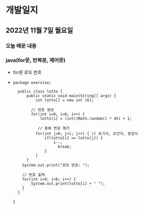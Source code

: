 # 개발일지
## 2022년 11월 7일 월요일
### 오늘 배운 내용
### java(for문, 반복분, 제어문)
    
- for문 로또 번호
-     package exercise;

        public class lotto {
	        public static void main(String[] args) {
		        int lotto[] = new int [6];
		
     	  	  // 번호 생성
		      for(int i=0; i<6; i++) {
			      lotto[i] = (int)(Math.random() * 45) + 1;
            
       		  	 // 중복 번호 제거
			    for(int j=0; j<i; j++) { // 초기식, 조건식, 증감식
				    if(lotto[i] == lotto[j]) {
					    i--;
					      break;
				    }
			    }
		    }
	      System.out.print("로또 번호: ");
	
  	      // 번호 출력
	      for(int i=0; i<6; i++) {
		      System.out.print(lotto[i] + " ");
	      }	
	    }
    }
